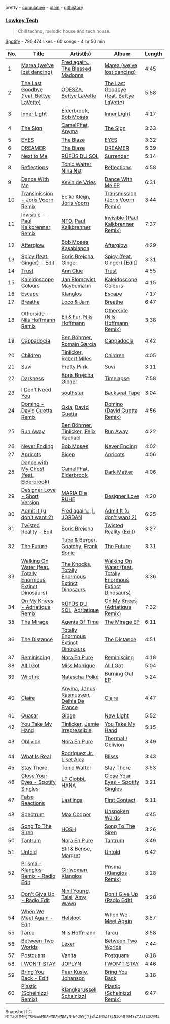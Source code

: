pretty - [cumulative](/playlists/cumulative/37i9dQZF1DX0r3x8OtiwEM.md) - [plain](/playlists/plain/37i9dQZF1DX0r3x8OtiwEM) - [githistory](https://github.githistory.xyz/mackorone/spotify-playlist-archive/blob/main/playlists/plain/37i9dQZF1DX0r3x8OtiwEM)

### [Lowkey Tech](https://open.spotify.com/playlist/37i9dQZF1DX0r3x8OtiwEM)

> Chill techno, melodic house and tech house.

[Spotify](https://open.spotify.com/user/spotify) - 790,474 likes - 60 songs - 4 hr 50 min

| No. | Title | Artist(s) | Album | Length |
|---|---|---|---|---|
| 1 | [Marea \(we’ve lost dancing\)](https://open.spotify.com/track/1t0Jmqg1pKVBbxjQFZebeR) | [Fred again..](https://open.spotify.com/artist/4oLeXFyACqeem2VImYeBFe), [The Blessed Madonna](https://open.spotify.com/artist/4TvhRzxIL1le2PWCeUqxQw) | [Marea \(we’ve lost dancing\)](https://open.spotify.com/album/3AAwKutHRWyftJ2GrFdPX9) | 4:45 |
| 2 | [The Last Goodbye \(feat\. Bettye LaVette\)](https://open.spotify.com/track/4XeIiGpUBshIfs9yrBDVZC) | [ODESZA](https://open.spotify.com/artist/21mKp7DqtSNHhCAU2ugvUw), [Bettye LaVette](https://open.spotify.com/artist/55U998XxmxjicLMKDSz6R3) | [The Last Goodbye \(feat\. Bettye LaVette\)](https://open.spotify.com/album/4vpnU0Hu4c0KNq2p4nz4U2) | 5:58 |
| 3 | [Inner Light](https://open.spotify.com/track/40tPP3K10yMZxwnT65REKj) | [Elderbrook](https://open.spotify.com/artist/2vf4pRsEY6LpL5tKmqWb64), [Bob Moses](https://open.spotify.com/artist/6LHsnRBUYhFyt01PdKXAF5) | [Inner Light](https://open.spotify.com/album/4lwHXYfthE95rn7z1B3dWD) | 4:17 |
| 4 | [The Sign](https://open.spotify.com/track/0hjRzBuGh9qGGzcbW7xK12) | [CamelPhat](https://open.spotify.com/artist/240wlM8vDrf6S4zCyzGj2W), [Anyma](https://open.spotify.com/artist/4iBwchw0U0GZv5RfVYSMxN) | [The Sign](https://open.spotify.com/album/1ayB1Y1h0ZNW9MECEA7QSb) | 3:33 |
| 5 | [EYES](https://open.spotify.com/track/4ipoHe6bjN9IeXr8CGJYgR) | [The Blaze](https://open.spotify.com/artist/1Dt1UKLtrJIW1xxRBejjos) | [EYES](https://open.spotify.com/album/3Q5Eggq49qEGPF4ag1e0fO) | 3:32 |
| 6 | [DREAMER](https://open.spotify.com/track/6j2AojKOLW867QDk2hEO5j) | [The Blaze](https://open.spotify.com/artist/1Dt1UKLtrJIW1xxRBejjos) | [DREAMER](https://open.spotify.com/album/4aBAyZHJOWq0M7uVXYSEnF) | 5:39 |
| 7 | [Next to Me](https://open.spotify.com/track/46haIwbQpVUkpAQj9V84Gp) | [RÜFÜS DU SOL](https://open.spotify.com/artist/5Pb27ujIyYb33zBqVysBkj) | [Surrender](https://open.spotify.com/album/3SB9ntsoNwC4oUP6xM9DIN) | 5:14 |
| 8 | [Reflections](https://open.spotify.com/track/5oo1HNNzaCiEn8IF57Ysbe) | [Tonic Walter](https://open.spotify.com/artist/6HfRl1vZ3mVDGkXb7Pknjv), [Nina Nst](https://open.spotify.com/artist/6S7CIpIi5NY2ZmdUP9Wh4Q) | [Reflections](https://open.spotify.com/album/4vHMhqhM0wqzaxNACySpec) | 4:58 |
| 9 | [Dance With Me](https://open.spotify.com/track/7i08AhQcrdD4GLlr2Pmamg) | [Kevin de Vries](https://open.spotify.com/artist/11aPF3sc8lDWNqPVInm4Zx) | [Dance With Me EP](https://open.spotify.com/album/4s6yX6gWHCSuI9M67i3qUC) | 6:31 |
| 10 | [Transmission \- Joris Voorn Remix](https://open.spotify.com/track/6ziqWx82jgkQYhyIALoraH) | [Eelke Kleijn](https://open.spotify.com/artist/1FY8kqUQKHwjibwLbp5cey), [Joris Voorn](https://open.spotify.com/artist/4jGpKAmwvU263l0tUh4xKU) | [Transmission \(Joris Voorn Remix\)](https://open.spotify.com/album/0140Vqwx9gWCGWQKTsQ8Cx) | 3:44 |
| 11 | [Invisible \- Paul Kalkbrenner Remix](https://open.spotify.com/track/2xUsXYIiK18wSnv2SXFGtj) | [NTO](https://open.spotify.com/artist/7ry8L53T4oJtSIogGYuioq), [Paul Kalkbrenner](https://open.spotify.com/artist/0rasA5Z5h1ITtHelCpfu9R) | [Invisible \(Paul Kalkbrenner Remix\)](https://open.spotify.com/album/4cqsB6UXqiauyUjNFxh8yf) | 7:37 |
| 12 | [Afterglow](https://open.spotify.com/track/2Ftoh82TZBdd5VduEm8T44) | [Bob Moses](https://open.spotify.com/artist/6LHsnRBUYhFyt01PdKXAF5), [Kasablanca](https://open.spotify.com/artist/297Z0teiCkp5s9eneWROpI) | [Afterglow](https://open.spotify.com/album/6pBEgtzvrTzF2KWiMzhkGm) | 4:29 |
| 13 | [Spicy \(feat\. Ginger\) \- Edit](https://open.spotify.com/track/5ebmgjX1AIlMPXmAvmxfoH) | [Boris Brejcha](https://open.spotify.com/artist/6caPJFLv1wesmM7gwK1ACy), [Ginger](https://open.spotify.com/artist/5b0sKzG9NeO7OjbZJ61ZBN) | [Spicy \(feat\. Ginger\) \[Edit\]](https://open.spotify.com/album/5NiOkqIUEhAutwSmH4uD5X) | 3:31 |
| 14 | [Trust](https://open.spotify.com/track/3iFMV4VhTXINenfrLNWAiy) | [Ann Clue](https://open.spotify.com/artist/5fasubnSIOTRYlIZA17ong) | [Trust](https://open.spotify.com/album/3Hm5FFYt2DLjqWDFR3acCB) | 4:55 |
| 15 | [Kaleidoscope Colours](https://open.spotify.com/track/2FqOpyYhgo3ZMgtkY55PVz) | [Jan Blomqvist](https://open.spotify.com/artist/5wMlMjOLeJfS5DfxqGfm83), [Maybemahri](https://open.spotify.com/artist/4Lo9uin42ZRpz8pqItU4gL) | [Kaleidoscope Colours](https://open.spotify.com/album/3kzL5SQAckdGoe8pZHtrm9) | 4:15 |
| 16 | [Escape](https://open.spotify.com/track/6WQcjT6uoPf1zUQRYNo3fZ) | [Klanglos](https://open.spotify.com/artist/1jV311C5ADuBqCPpprsjUp) | [Escape](https://open.spotify.com/album/3K0oeE9JISZIsZRclm2RCy) | 7:17 |
| 17 | [Breathe](https://open.spotify.com/track/0ihobYmU0yxWaw0GpZFSpY) | [Loco & Jam](https://open.spotify.com/artist/5RwXcpTt7Fr8S8yG3Tbr9b) | [Breathe](https://open.spotify.com/album/1VxPsvoY1SE2wWG6hStEpG) | 6:47 |
| 18 | [Otherside \- Nils Hoffmann Remix](https://open.spotify.com/track/0z3hYtKH35ltEcPfeyBXj4) | [Eli & Fur](https://open.spotify.com/artist/5CkVLGKUJkIc1pmSk10QP4), [Nils Hoffmann](https://open.spotify.com/artist/6sOEMfvCfHQ9dhSWyamXVb) | [Otherside \(Nils Hoffmann Remix\)](https://open.spotify.com/album/7xQTJ6p0ExztdmXPhld7th) | 3:38 |
| 19 | [Cappadocia](https://open.spotify.com/track/4rERaNiKlILD603GJvdEvm) | [Ben Böhmer](https://open.spotify.com/artist/5tDjiBYUsTqzd0RkTZxK7u), [Romain Garcia](https://open.spotify.com/artist/7iCW4xyVOIklzZ2qc7pS5h) | [Cappadocia](https://open.spotify.com/album/0reS9m5prtXtDFetcKIr9C) | 4:42 |
| 20 | [Children](https://open.spotify.com/track/3PUnmXpIRfLa8yI9wfgJPC) | [Tinlicker](https://open.spotify.com/artist/5EmEZjq8eHEC6qFnT63Lza), [Robert Miles](https://open.spotify.com/artist/2YVF0Ou5zIc4mpgtLIlGN0) | [Children](https://open.spotify.com/album/6GtPnONSzvxyWXkSTmLQiR) | 4:05 |
| 21 | [Suvi](https://open.spotify.com/track/3hB45uxnbEjhGJHQZKOpFL) | [Pretty Pink](https://open.spotify.com/artist/78GHS9zWXcj8tBke222g5N) | [Suvi](https://open.spotify.com/album/6OYVQ5iCKjq6jIddKMJBds) | 3:11 |
| 22 | [Darkness](https://open.spotify.com/track/65YXrDsZER1jlPAqFS9GDH) | [Boris Brejcha](https://open.spotify.com/artist/6caPJFLv1wesmM7gwK1ACy), [Ginger](https://open.spotify.com/artist/5b0sKzG9NeO7OjbZJ61ZBN) | [Timelapse](https://open.spotify.com/album/0nAbT1dKYuAMJrME1nmfKy) | 7:58 |
| 23 | [I Don't Need You](https://open.spotify.com/track/5uVU4VEQmzeNg0F11Jxu47) | [southstar](https://open.spotify.com/artist/1GVuCyb4PlArufUZDUnRQi) | [Backseat Tape](https://open.spotify.com/album/3vjULlZhcatjZgSREPs3V1) | 3:04 |
| 24 | [Domino \- David Guetta Remix](https://open.spotify.com/track/1wpbmqF1IFW1W1Zut5aquK) | [Oxia](https://open.spotify.com/artist/2zgFYHwSEYOc1KnldGsBXK), [David Guetta](https://open.spotify.com/artist/1Cs0zKBU1kc0i8ypK3B9ai) | [Domino \(David Guetta Remix\)](https://open.spotify.com/album/7wpG47TcZLqoinmjTVzy3k) | 4:56 |
| 25 | [Run Away](https://open.spotify.com/track/4l8fwDaGkOWJqvNacpcBTo) | [Ben Böhmer](https://open.spotify.com/artist/5tDjiBYUsTqzd0RkTZxK7u), [Tinlicker](https://open.spotify.com/artist/5EmEZjq8eHEC6qFnT63Lza), [Felix Raphael](https://open.spotify.com/artist/4nknUpUYu4baxWwkunq81Z) | [Run Away](https://open.spotify.com/album/3KP04xsSyd236fx8GJPfxK) | 4:22 |
| 26 | [Never Ending](https://open.spotify.com/track/1SGbmqB3dxlrp4YkKzZUto) | [Bob Moses](https://open.spotify.com/artist/6LHsnRBUYhFyt01PdKXAF5) | [Never Ending](https://open.spotify.com/album/1emHqizAHsvhYxVEt6YHXo) | 4:02 |
| 27 | [Apricots](https://open.spotify.com/track/73X9X7kDgsm4YeHpc8prf6) | [Bicep](https://open.spotify.com/artist/73A3bLnfnz5BoQjb4gNCga) | [Apricots](https://open.spotify.com/album/6ZgM0jM6nRUlK6wRXEONVc) | 4:06 |
| 28 | [Dance with My Ghost \(feat\. Elderbrook\)](https://open.spotify.com/track/6lQzNJLgIn4uEK4NUMUcjv) | [CamelPhat](https://open.spotify.com/artist/240wlM8vDrf6S4zCyzGj2W), [Elderbrook](https://open.spotify.com/artist/2vf4pRsEY6LpL5tKmqWb64) | [Dark Matter](https://open.spotify.com/album/6MMe5dAtwWrV0ldIPdctgN) | 4:06 |
| 29 | [Designer Love \- Short Version](https://open.spotify.com/track/5NfgFRdfNQ4HFVPGRoVMU6) | [MARIA Die RUHE](https://open.spotify.com/artist/2h7LIGXwIr6m1tZ27JHgxQ) | [Designer Love](https://open.spotify.com/album/6OK84B4MX87uzZ7umm25f3) | 4:20 |
| 30 | [Admit It \(u don't want 2\)](https://open.spotify.com/track/1447z3NQY5Dg6oik6Zh5rw) | [Fred again..](https://open.spotify.com/artist/4oLeXFyACqeem2VImYeBFe), [I\. JORDAN](https://open.spotify.com/artist/5RMLpCv3ic2KtGnqJ7eMG4) | [Admit It \(u don't want 2\)](https://open.spotify.com/album/1UYiZeZ7VyQ32mPs3djAWC) | 6:25 |
| 31 | [Twisted Reality \- Edit](https://open.spotify.com/track/22If8nq6QHdvcT2meERlcl) | [Boris Brejcha](https://open.spotify.com/artist/6caPJFLv1wesmM7gwK1ACy) | [Twisted Reality \(Edit\)](https://open.spotify.com/album/2pkttY8alxMO6o2eogLegg) | 3:27 |
| 32 | [The Future](https://open.spotify.com/track/1e806Bcl0zWAr4Q3YhaMJD) | [Tube & Berger](https://open.spotify.com/artist/32wcuqRxZuBY5HbH1bWa8h), [Goatchy](https://open.spotify.com/artist/2MOGeYMRvzFxWLgdwZpeQh), [Frank Sonic](https://open.spotify.com/artist/3VyBzVPO0uq9bqgVeDyPmR) | [The Future](https://open.spotify.com/album/0j9b4LarSNfTyScEtGwyAF) | 3:31 |
| 33 | [Walking On Water \(feat\. Totally Enormous Extinct Dinosaurs\)](https://open.spotify.com/track/2CAQr9uW764IVG1eIQyeSg) | [The Knocks](https://open.spotify.com/artist/2x7EATekOPhFGRx3syMGEC), [Totally Enormous Extinct Dinosaurs](https://open.spotify.com/artist/0g3NiCRhEv7M4SEDMrpItN) | [Walking On Water \(feat\. Totally Enormous Extinct Dinosaurs\)](https://open.spotify.com/album/1LGKKLcYxRAyILvCjMmiH2) | 3:36 |
| 34 | [On My Knees \- Adriatique Remix](https://open.spotify.com/track/7MbfrPIsgFDVJifA7p7Evk) | [RÜFÜS DU SOL](https://open.spotify.com/artist/5Pb27ujIyYb33zBqVysBkj), [Adriatique](https://open.spotify.com/artist/02DWGcShQivFepRvGJ7xhB) | [On My Knees \(Adriatique Remix\)](https://open.spotify.com/album/3AKto0kGctRc516VlXLJQr) | 7:32 |
| 35 | [The Mirage](https://open.spotify.com/track/1amfDxySvja0PP6LjosvNB) | [Agents Of Time](https://open.spotify.com/artist/6Jbyd4qzEtbFtswZP1o6Ht) | [The Mirage EP](https://open.spotify.com/album/7h6U7WviIp19ArtCstpINj) | 6:11 |
| 36 | [The Distance](https://open.spotify.com/track/3MOUt4k7KUP8qVheHT8RG0) | [Totally Enormous Extinct Dinosaurs](https://open.spotify.com/artist/0g3NiCRhEv7M4SEDMrpItN) | [The Distance](https://open.spotify.com/album/2ePg95gGoOPRmUQYFLq0wy) | 4:51 |
| 37 | [Reminiscing](https://open.spotify.com/track/1jCfoQwzEeIuawlCbhM1Kp) | [Nora En Pure](https://open.spotify.com/artist/24DO0PijjITGIEWsO8XaPs) | [Reminiscing](https://open.spotify.com/album/1qBiRuMAIssv7uT0xGksv3) | 4:18 |
| 38 | [All I Got](https://open.spotify.com/track/5bsWIPw0w09vT2lDV2nDQw) | [Miss Monique](https://open.spotify.com/artist/29TpNOsTNYbLb6Xa10H0PR) | [All I Got](https://open.spotify.com/album/7wVulFxf5NeMvGnhTHD36h) | 5:04 |
| 39 | [Wildfire](https://open.spotify.com/track/1WkzL4XjkAY76sasIUdU6l) | [Natascha Polké](https://open.spotify.com/artist/5FLN3H4PiuUQMmFzGmcQ96) | [Burning Out EP](https://open.spotify.com/album/4iO74LdA4G9TthnWNIdw3I) | 5:24 |
| 40 | [Claire](https://open.spotify.com/track/54CipIOeFb1lZYFhHi26lo) | [Anyma](https://open.spotify.com/artist/4iBwchw0U0GZv5RfVYSMxN), [Janus Rasmussen](https://open.spotify.com/artist/0F2fFVawIwHt6W9az6SPaA), [Delhia De France](https://open.spotify.com/artist/7A4TdwdnxfR9auD1yAmpWD) | [Claire](https://open.spotify.com/album/7cCOKtUAAyXgCa8oIdqU34) | 4:47 |
| 41 | [Quasar](https://open.spotify.com/track/4auPkl8KDB2a1kk4zj0HHp) | [Gidge](https://open.spotify.com/artist/7aibxFH8hIlSUlXgshCgAP) | [New Light](https://open.spotify.com/album/07iv0tkKefJPUp9RFDOuNQ) | 5:52 |
| 42 | [You Take My Hand](https://open.spotify.com/track/4Lq4TjaQWTNmo5viydoLLa) | [Tinlicker](https://open.spotify.com/artist/5EmEZjq8eHEC6qFnT63Lza), [Jamie Irrepressible](https://open.spotify.com/artist/1kq2ZvBA7AX9mdZTk9SkpU) | [You Take My Hand](https://open.spotify.com/album/3meERbSehneA03lgl071Io) | 5:15 |
| 43 | [Oblivion](https://open.spotify.com/track/49KOIOQPegsRJM9gYhfCw3) | [Nora En Pure](https://open.spotify.com/artist/24DO0PijjITGIEWsO8XaPs) | [Thermal / Oblivion](https://open.spotify.com/album/02tXBr9D8rhPT9lR3KY3Zl) | 3:49 |
| 44 | [What Is Real](https://open.spotify.com/track/6G40wvmUlCrx5KqGFN5H4X) | [Rodriguez Jr.](https://open.spotify.com/artist/6Th7POyVfZgiHJQ64ddV5Y), [Liset Alea](https://open.spotify.com/artist/3a8PdRbZ7j6TigKKUukGqv) | [Blisss](https://open.spotify.com/album/67QO6UzoSlFcsPTuQR0FCJ) | 3:43 |
| 45 | [Stay There](https://open.spotify.com/track/7t9PLlf9nI2Xo8WRrfcItk) | [Tonic Walter](https://open.spotify.com/artist/6HfRl1vZ3mVDGkXb7Pknjv) | [Stay There](https://open.spotify.com/album/2LUUNfPXV0MwcwITk97KWF) | 3:53 |
| 46 | [Close Your Eyes \- Spotify Singles](https://open.spotify.com/track/1BiWBZrvcUh7cDCqHsjb2u) | [LP Giobbi](https://open.spotify.com/artist/3oKnyRhYWzNsTiss5n4Z1J), [HANA](https://open.spotify.com/artist/224Zsim3dmWXWYUXFuHv0o) | [Close Your Eyes \- Spotify Singles](https://open.spotify.com/album/0CBPN1mIPmYvZLKmbH4dd5) | 3:21 |
| 47 | [False Reactions](https://open.spotify.com/track/40bOS5DkpMM7UJB3xZkHoq) | [Lastlings](https://open.spotify.com/artist/0M7GyeyRi2fG8c1LdP4jhi) | [First Contact](https://open.spotify.com/album/4dCgqMWPJuBmL0BHiXwIEf) | 5:11 |
| 48 | [Spectrum](https://open.spotify.com/track/4rw9xbxHWWRuihfAvQG3M2) | [Max Cooper](https://open.spotify.com/artist/0WSSKmoRbxqLf3MnXInQ2J) | [Unspoken Words](https://open.spotify.com/album/5JuO2GgzgGLrF1Kz0l82Qk) | 4:45 |
| 49 | [Song To The Siren](https://open.spotify.com/track/1vCGRYkBhITUKcdy1iM44h) | [HOSH](https://open.spotify.com/artist/3qoTlYFOahAlAh9ee3qnbs) | [Song To The Siren](https://open.spotify.com/album/5n09GoRSdwB8kufMEKjRG7) | 3:26 |
| 50 | [Tantrum](https://open.spotify.com/track/4CMsK9RIEcJEUwUkSvmBxQ) | [Nora En Pure](https://open.spotify.com/artist/24DO0PijjITGIEWsO8XaPs) | [Tantrum](https://open.spotify.com/album/2xnR6OX1P3XleZQUbT7MCF) | 3:49 |
| 51 | [Untold](https://open.spotify.com/track/5oWNQlLaRLALWkKz3JuTap) | [Stil & Bense](https://open.spotify.com/artist/5nuJOwgBqKBIWyCr0dQgEH), [Margret](https://open.spotify.com/artist/6tFdm9EEawUx8EUkpWQH4l) | [Untold](https://open.spotify.com/album/2U3a211EBDRSdPZfM4pukk) | 6:42 |
| 52 | [Prisma \- Klanglos Remix \- Radio Edit](https://open.spotify.com/track/512m11L55vWoUbqrkObdCz) | [Girlwoman](https://open.spotify.com/artist/24rqTvJDFy2t2xgCxsN2f0), [Klanglos](https://open.spotify.com/artist/1jV311C5ADuBqCPpprsjUp) | [Prisma \(Klanglos Remix\)](https://open.spotify.com/album/147QdcYieTKdMrzIvs2X8h) | 3:28 |
| 53 | [Don't Give Up \- Radio Edit](https://open.spotify.com/track/3Ect3TlbUYwB0pwWUzCOv9) | [Nihil Young](https://open.spotify.com/artist/11OUxHFoGgo2NDSdT6YiEC), [Talal](https://open.spotify.com/artist/4FahFgHbYW6tRpEwCQqQTz), [Amy Wawn](https://open.spotify.com/artist/2LfqKoz9RFoKwyCs3s2OLf) | [Don't Give Up \(Radio Edit\)](https://open.spotify.com/album/3uvEmBmwZIVOVYu5DDXYUN) | 3:28 |
| 54 | [When We Meet Again \- Edit](https://open.spotify.com/track/2RP4PD9GgLI84f4YgYjP4X) | [Helsloot](https://open.spotify.com/artist/6dC41opH96WjFwWhhAxBsS) | [When We Meet Again](https://open.spotify.com/album/3XJPPvqVjeh7HkbjxbQijw) | 3:57 |
| 55 | [Tarcu](https://open.spotify.com/track/53XCa30Ua1FGl4VeAyCENK) | [Nils Hoffmann](https://open.spotify.com/artist/6sOEMfvCfHQ9dhSWyamXVb) | [Tarcu](https://open.spotify.com/album/3AE8hCcO0uSlP37iOO1stA) | 3:58 |
| 56 | [Between Two Worlds](https://open.spotify.com/track/0uO5T7u4DkgfGif1wIeLNr) | [Lexer](https://open.spotify.com/artist/2vDXLZ9mI3CdTPPIzFUKlY) | [Between Two Worlds](https://open.spotify.com/album/2e0Xq16PwrfYtznyso4lHy) | 7:44 |
| 57 | [Postquam](https://open.spotify.com/track/3uz86uuWkk7oyJs5pOTN3b) | [Vanita](https://open.spotify.com/artist/03wBbT5tqttIBpmUrNa9ur) | [Postquam](https://open.spotify.com/album/53S7Jd7k0K4mC2vg28j99p) | 8:18 |
| 58 | [I WON'T STAY](https://open.spotify.com/track/16Xp4KpTyFJc4jKXpNFFyE) | [JOPLYN](https://open.spotify.com/artist/32Jt1AK733JbFR82hEZ0Ih) | [I WON'T STAY](https://open.spotify.com/album/1zwBTT49NegfvTuQ2k883O) | 4:46 |
| 59 | [Bring You Back \- Edit](https://open.spotify.com/track/2Q3jcJsNmsbgwPjLAZccZz) | [Peer Kusiv](https://open.spotify.com/artist/0yTV2etph4xN8PXPLPeEG5), [Johanson](https://open.spotify.com/artist/5oNwxILfJ5rJhMaFdwB9tN) | [Bring You Back](https://open.spotify.com/album/6fPDCt9pyi6QYzde4O9O2Y) | 3:18 |
| 60 | [Plastic \(Scheinizzl Remix\)](https://open.spotify.com/track/69xVp5nLMHBlD7KWdm3YEP) | [Klangkarussell](https://open.spotify.com/artist/041iTeoMIwXMlShuQPIVKo), [Scheinizzl](https://open.spotify.com/artist/1V7BhnZpY3khae9xpS1LfV) | [Plastic \(Scheinizzl Remix\)](https://open.spotify.com/album/56x2n57k26tNK4x2RdeiNq) | 6:47 |

Snapshot ID: `MTY2OTM4NjY0MSwwMDAwMDAwMDAyNTE4OGVjYjBlZTNmZTY1NzQ4OTU4Y2Y3ZTczOWM1`
